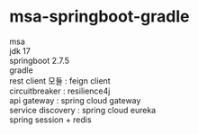 # msa-springboot-gradle

msa<br>
jdk 17<br>
springboot 2.7.5<br>
gradle<br>
rest client 모듈 : feign client<br>
circuitbreaker : resilience4j<br>
api gateway : spring cloud gateway<br>
service discovery : spring cloud eureka<br>
spring session + redis
